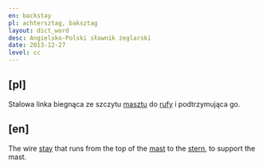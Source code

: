 ```yaml
---
en: backstay 
pl: achtersztag, baksztag
layout: dict_word
desc: Angielsko-Polski słownik żeglarski
date: 2013-12-27
level: cc
---
```


[pl]
----
Stalowa linka biegnąca ze szczytu [masztu](/dict/yacht-parts/hull/mast) do [rufy](/dict/yacht-parts/hull/stern) i podtrzymująca go.


[en]
----
The wire [stay](stay) that runs from the top of the [mast](/dict/yacht-parts/hull/mast) to the [stern](/dict/yacht-parts/hull/stern), to support the mast.
